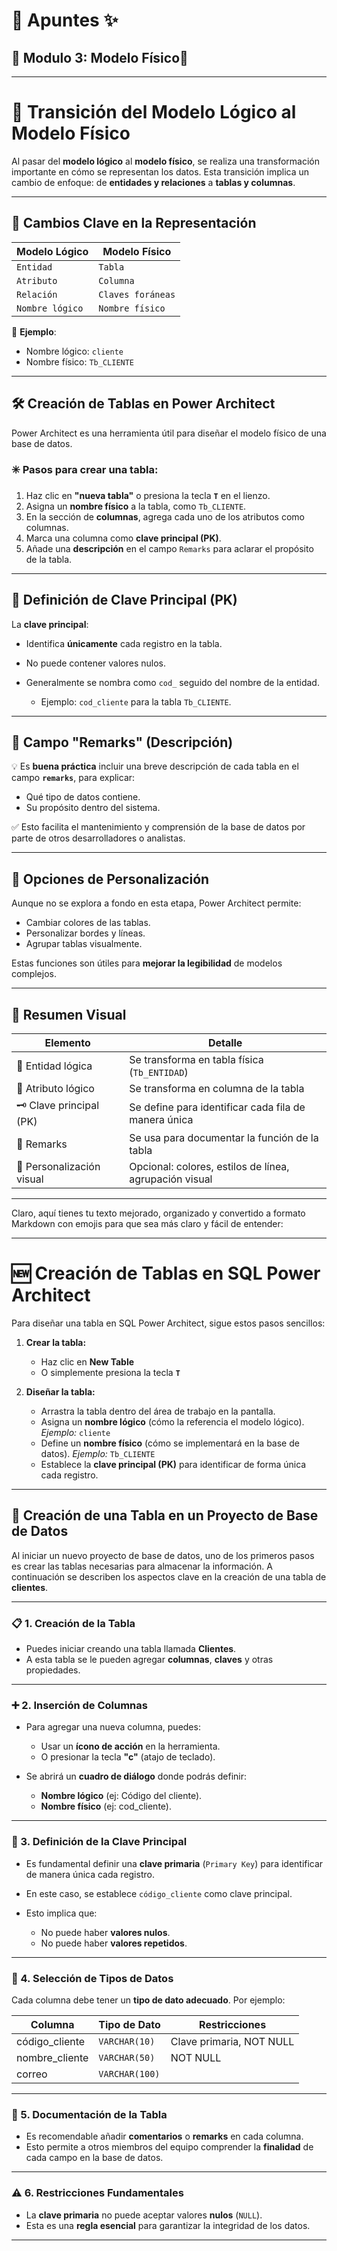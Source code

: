 # 📝 Apuntes ✨
## 💾 Modulo 3: Modelo Físico🐍
---
# 🧱 Transición del Modelo Lógico al Modelo Físico

Al pasar del **modelo lógico** al **modelo físico**, se realiza una transformación importante en cómo se representan los datos. Esta transición implica un cambio de enfoque: de **entidades y relaciones** a **tablas y columnas**.

---

## 🔄 Cambios Clave en la Representación

| Modelo Lógico   | Modelo Físico     |
| --------------- | ----------------- |
| `Entidad`       | `Tabla`           |
| `Atributo`      | `Columna`         |
| `Relación`      | `Claves foráneas` |
| `Nombre lógico` | `Nombre físico`   |

📌 **Ejemplo**:

* Nombre lógico: `cliente`
* Nombre físico: `Tb_CLIENTE`

---

## 🛠️ Creación de Tablas en Power Architect

Power Architect es una herramienta útil para diseñar el modelo físico de una base de datos.

### ✳️ Pasos para crear una tabla:

1. Haz clic en **"nueva tabla"** o presiona la tecla **`T`** en el lienzo.
2. Asigna un **nombre físico** a la tabla, como `Tb_CLIENTE`.
3. En la sección de **columnas**, agrega cada uno de los atributos como columnas.
4. Marca una columna como **clave principal (PK)**.
5. Añade una **descripción** en el campo `Remarks` para aclarar el propósito de la tabla.

---

## 🔑 Definición de Clave Principal (PK)

La **clave principal**:

* Identifica **únicamente** cada registro en la tabla.
* No puede contener valores nulos.
* Generalmente se nombra como `cod_` seguido del nombre de la entidad.

  * Ejemplo: `cod_cliente` para la tabla `Tb_CLIENTE`.

---

## 📝 Campo "Remarks" (Descripción)

💡 Es **buena práctica** incluir una breve descripción de cada tabla en el campo **`remarks`**, para explicar:

* Qué tipo de datos contiene.
* Su propósito dentro del sistema.

✅ Esto facilita el mantenimiento y comprensión de la base de datos por parte de otros desarrolladores o analistas.

---

## 🎨 Opciones de Personalización

Aunque no se explora a fondo en esta etapa, Power Architect permite:

* Cambiar colores de las tablas.
* Personalizar bordes y líneas.
* Agrupar tablas visualmente.

Estas funciones son útiles para **mejorar la legibilidad** de modelos complejos.

---

## 📌 Resumen Visual

| Elemento                  | Detalle                                                |
| ------------------------- | ------------------------------------------------------ |
| 🧩 Entidad lógica         | Se transforma en tabla física (`Tb_ENTIDAD`)           |
| 🔢 Atributo lógico        | Se transforma en columna de la tabla                   |
| 🗝️ Clave principal (PK)  | Se define para identificar cada fila de manera única   |
| 📝 Remarks                | Se usa para documentar la función de la tabla          |
| 🎨 Personalización visual | Opcional: colores, estilos de línea, agrupación visual |

---
Claro, aquí tienes tu texto mejorado, organizado y convertido a formato Markdown con emojis para que sea más claro y fácil de entender:

---

# 🆕 Creación de Tablas en SQL Power Architect

Para diseñar una tabla en SQL Power Architect, sigue estos pasos sencillos:

1. **Crear la tabla:**

   * Haz clic en **New Table**
   * O simplemente presiona la tecla **`T`**

2. **Diseñar la tabla:**

   * Arrastra la tabla dentro del área de trabajo en la pantalla.
   * Asigna un **nombre lógico** (cómo la referencia el modelo lógico).
     *Ejemplo:* `cliente`
   * Define un **nombre físico** (cómo se implementará en la base de datos).
     *Ejemplo:* `Tb_CLIENTE`
   * Establece la **clave principal (PK)** para identificar de forma única cada registro.
---
## 🧰 Creación de una Tabla en un Proyecto de Base de Datos

Al iniciar un nuevo proyecto de base de datos, uno de los primeros pasos es crear las tablas necesarias para almacenar la información. A continuación se describen los aspectos clave en la creación de una tabla de **clientes**.

---

### 📋 1. Creación de la Tabla

* Puedes iniciar creando una tabla llamada **Clientes**.
* A esta tabla se le pueden agregar **columnas**, **claves** y otras propiedades.

---

### ➕ 2. Inserción de Columnas

* Para agregar una nueva columna, puedes:

  * Usar un **ícono de acción** en la herramienta.
  * O presionar la tecla **"c"** (atajo de teclado).
* Se abrirá un **cuadro de diálogo** donde podrás definir:

  * **Nombre lógico** (ej: Código del cliente).
  * **Nombre físico** (ej: cod\_cliente).

---

### 🔑 3. Definición de la Clave Principal

* Es fundamental definir una **clave primaria** (`Primary Key`) para identificar de manera única cada registro.
* En este caso, se establece `código_cliente` como clave principal.
* Esto implica que:

  * No puede haber **valores nulos**.
  * No puede haber **valores repetidos**.

---

### 📐 4. Selección de Tipos de Datos

Cada columna debe tener un **tipo de dato adecuado**. Por ejemplo:

| Columna         | Tipo de Dato   | Restricciones            |
| --------------- | -------------- | ------------------------ |
| código\_cliente | `VARCHAR(10)`  | Clave primaria, NOT NULL |
| nombre\_cliente | `VARCHAR(50)`  | NOT NULL                 |
| correo          | `VARCHAR(100)` |                          |

---

### 📝 5. Documentación de la Tabla

* Es recomendable añadir **comentarios** o **remarks** en cada columna.
* Esto permite a otros miembros del equipo comprender la **finalidad** de cada campo en la base de datos.

---

### ⚠️ 6. Restricciones Fundamentales

* La **clave primaria** no puede aceptar valores **nulos** (`NULL`).
* Esta es una **regla esencial** para garantizar la integridad de los datos.

---
